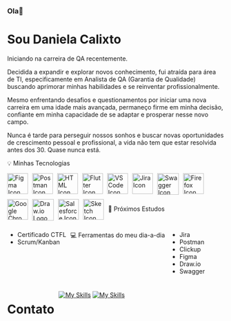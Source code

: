 ### Ola👋  

# Sou Daniela Calixto

Iniciando na carreira de QA recentemente.

Decidida a expandir e explorar novos conhecimento, fui atraída para área de TI, especificamente em Analista de QA (Garantia de Qualidade) buscando aprimorar minhas habilidades e se reinventar profissionalmente.

Mesmo enfrentando desafios e questionamentos por iniciar uma nova carreira em uma idade mais avançada, permaneço firme em minha decisão, confiante em minha capacidade de se adaptar e prosperar nesse novo campo.

Nunca é tarde para perseguir nossos sonhos e buscar novas oportunidades de crescimento pessoal e profissional, a vida não tem que estar resolvida antes dos 30.
Quase nunca está.


💡 Minhas Tecnologias  

<div style="display: flex; flex-wrap: wrap; gap: 10px;">
  <a href="https://figma.com/" target="_blank">
    <img src="https://skillicons.dev/icons?i=figma" alt="Figma Icon" width="48" height="48">
  </a>
  <a href="https://www.postman.com/" target="_blank">
    <img src="https://skillicons.dev/icons?i=postman" alt="Postman Icon" width="48" height="48">
  </a>
  <a href="https://www.postman.com/" target="_blank">
    <img src="https://skillicons.dev/icons?i=html" alt="HTML Icon" width="48" height="48">
  </a>
  <a href="https://www.flutter.com/" target="_blank">
    <img src="https://skillicons.dev/icons?i=flutter" alt="Flutter Icon" width="48" height="48">
  </a>
  <a href="https://code.visualstudio.com/download" target="_blank">
    <img src="https://skillicons.dev/icons?i=vscode" alt="VS Code Icon" width="48" height="48">
  </a>
  <a href="https://www.atlassian.com/software/jira" target="_blank">
    <img src="https://cdn.jsdelivr.net/gh/devicons/devicon@latest/icons/jira/jira-original.svg" alt="Jira Icon" width="48" height="48" title="Visit Jira website">
  </a>
  <img src="https://cdn.jsdelivr.net/gh/devicons/devicon@latest/icons/swagger/swagger-original.svg" height="50" width="50" alt="Swagger Icon">
  <a href="https://www.mozilla.org/firefox/new/" target="_blank">
    <img src="https://cdn.jsdelivr.net/gh/devicons/devicon@latest/icons/firefox/firefox-original.svg" alt="Firefox Icon" width="48" height="48" title="Visit Firefox website">
  </a>
  <a href="https://www.google.com/chrome/" target="_blank">
    <img src="https://cdn.jsdelivr.net/gh/devicons/devicon@latest/icons/google/google-original.svg" alt="Google Chrome Icon" width="48" height="48" title="Visit Google Chrome website">
  </a>
  <img src="https://static-00.iconduck.com/assets.00/file-type-drawio-icon-2048x2048-dxjfklgq.png" alt="Draw.io Logo" height="50" width="50">
  <img src="https://cdn.jsdelivr.net/gh/devicons/devicon@latest/icons/salesforce/salesforce-original.svg" width="48" height="48" alt="Salesforce Icon">
  <img src="https://cdn.jsdelivr.net/gh/devicons/devicon@latest/icons/sketch/sketch-original.svg" width="48" height="48" alt="Sketch Icon" />



                                                                                                                                                                                                                                                                                                                                    


🧠 Próximos Estudos
- Certificado CTFL
- Scrum/Kanban
  

💻  Ferramentas do meu dia-a-dia
- Jira
- Postman
- Clickup
- Figma
- Draw.io
- Swagger

# Contato
[![My Skills](https://img.shields.io/badge/Gmail-D14836?style=for-the-badge&logo=gmail&logoColor=white)](mailto:daniela.calixto23@gmail.com)
[![My Skills](https://img.shields.io/badge/LinkedIn-0077B5?style=for-the-badge&logo=linkedin&logoColor=white)](https://www.linkedin.com/in/daniela-calixto/)


